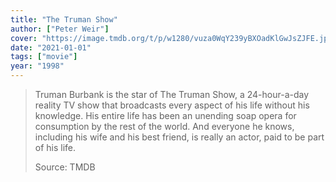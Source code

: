 ```yaml
---
title: "The Truman Show"
author: ["Peter Weir"]
cover: "https://image.tmdb.org/t/p/w1280/vuza0WqY239yBXOadKlGwJsZJFE.jpg"
date: "2021-01-01"
tags: ["movie"]
year: "1998"
---
```


> Truman Burbank is the star of The Truman Show, a 24-hour-a-day reality TV show that broadcasts every aspect of his life without his knowledge. His entire life has been an unending soap opera for consumption by the rest of the world. And everyone he knows, including his wife and his best friend, is really an actor, paid to be part of his life.
>
> Source: TMDB
